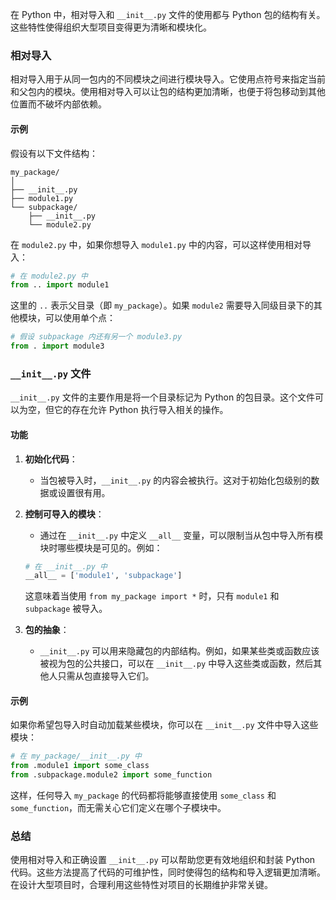 在 Python 中，相对导入和 `__init__.py` 文件的使用都与 Python 包的结构有关。这些特性使得组织大型项目变得更为清晰和模块化。

### 相对导入

相对导入用于从同一包内的不同模块之间进行模块导入。它使用点符号来指定当前和父包内的模块。使用相对导入可以让包的结构更加清晰，也便于将包移动到其他位置而不破坏内部依赖。

#### 示例

假设有以下文件结构：

```
my_package/
│
├── __init__.py
├── module1.py
└── subpackage/
    ├── __init__.py
    └── module2.py
```

在 `module2.py` 中，如果你想导入 `module1.py` 中的内容，可以这样使用相对导入：

```python
# 在 module2.py 中
from .. import module1
```

这里的 `..` 表示父目录（即 `my_package`）。如果 `module2` 需要导入同级目录下的其他模块，可以使用单个点：

```python
# 假设 subpackage 内还有另一个 module3.py
from . import module3
```

### `__init__.py` 文件

`__init__.py` 文件的主要作用是将一个目录标记为 Python 的包目录。这个文件可以为空，但它的存在允许 Python 执行导入相关的操作。

#### 功能

1. **初始化代码**：
   - 当包被导入时，`__init__.py` 的内容会被执行。这对于初始化包级别的数据或设置很有用。

2. **控制可导入的模块**：
   - 通过在 `__init__.py` 中定义 `__all__` 变量，可以限制当从包中导入所有模块时哪些模块是可见的。例如：

   ```python
   # 在 __init__.py 中
   __all__ = ['module1', 'subpackage']
   ```

   这意味着当使用 `from my_package import *` 时，只有 `module1` 和 `subpackage` 被导入。

3. **包的抽象**：
   - `__init__.py` 可以用来隐藏包的内部结构。例如，如果某些类或函数应该被视为包的公共接口，可以在 `__init__.py` 中导入这些类或函数，然后其他人只需从包直接导入它们。

#### 示例

如果你希望包导入时自动加载某些模块，你可以在 `__init__.py` 文件中导入这些模块：

```python
# 在 my_package/__init__.py 中
from .module1 import some_class
from .subpackage.module2 import some_function
```

这样，任何导入 `my_package` 的代码都将能够直接使用 `some_class` 和 `some_function`，而无需关心它们定义在哪个子模块中。

### 总结

使用相对导入和正确设置 `__init__.py` 可以帮助您更有效地组织和封装 Python 代码。这些方法提高了代码的可维护性，同时使得包的结构和导入逻辑更加清晰。在设计大型项目时，合理利用这些特性对项目的长期维护非常关键。